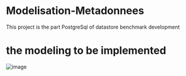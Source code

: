 # Modelisation-Metadonnees
This project is the part PostgreSql of datastore benchmark development

# the modeling to be implemented
![image](./images/schema%relationnel%graphique.png)

